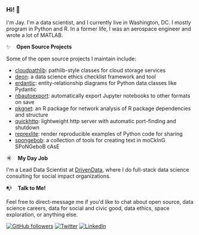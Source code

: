 ### Hi! 👋

I'm Jay. I'm a data scientist, and I currently live in Washington, DC. I mostly program in Python and R. In a former life, I was an aerospace engineer and wrote a lot of MATLAB. 

:sparkles:&nbsp;&nbsp;&nbsp;&nbsp;**Open Source Projects**

Some of the open source projects I maintain include:

- [cloudpathlib](https://github.com/drivendataorg/cloudpathlib): pathlib-style classes for cloud storage services
- [deon](https://github.com/drivendataorg/deon): a data science ethics checklist framework and tool
- [erdantic](https://github.com/drivendataorg/erdantic): entity-relationship diagrams for Python data classes like Pydantic
- [nbautoexport](https://github.com/drivendataorg/nbautoexport): automatically export Jupyter notebooks to other formats on save
- [pkgnet](https://github.com/uptake/pkgnet): an R package for network analysis of R package dependencies and structure
- [quickhttp](https://github.com/jayqi/quickhttp): lightweight http server with automatic port-finding and shutdown
- [reprexlite](https://github.com/jayqi/reprexlite): render reproducible examples of Python code for sharing
- [spongebob](https://github.com/jayqi/spongebob): a collection of tools for creating text in moCkInG SPoNGeboB cAsE

:sunny:&nbsp;&nbsp;&nbsp;&nbsp;**My Day Job**

I'm a Lead Data Scientist at [DrivenData](https://www.drivendata.co/), where I do full-stack data science consulting for social impact organizations.

:mailbox_with_no_mail:&nbsp;&nbsp;&nbsp;&nbsp;**Talk to Me!**

Feel free to direct-message me if you'd like to chat about open source, data science careers, data for social and civic good, data ethics, space exploration, or anything else.

[![GitHub followers](https://img.shields.io/github/followers/jayqi?label=%40jayqi&style=social)](https://github.com/jayqi)
[![Twitter](https://img.shields.io/twitter/follow/jayyqi?label=%40jayyqi&style=social)](https://twitter.com/jayyqi) 
[![LinkedIn](https://img.shields.io/badge/%2Fin%2Fjayqi--_.svg?style=social&logo=linkedin)](https://www.linkedin.com/in/jayqi/)

